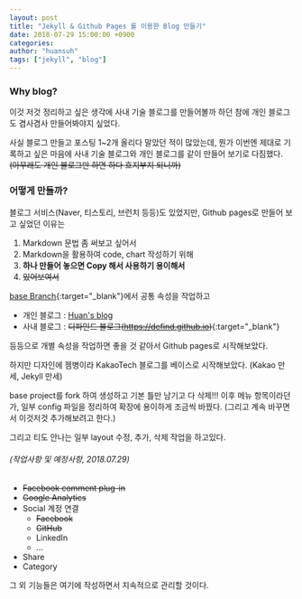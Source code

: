 ```yaml
---
layout: post 
title: "Jekyll & Github Pages 를 이용한 Blog 만들기" 
date: 2018-07-29 15:00:00 +0900
categories: 
author: "huansuh"
tags: ["jekyll", "blog"]
---
```




### Why blog?

이것 저것 정리하고 싶은 생각에 
사내 기술 블로그를 만들어볼까 하던 참에 개인 블로그도 겸사겸사 만들어봐야지 싶었다.

사실 블로그 만들고 포스팅 1~2개 올리다 말았던 적이 많았는데,
뭔가 이번엔 제대로 기록하고 싶은 마음에 사내 기술 블로그와 개인 블로그를 같이 만들어 보기로 다짐했다.
~~(아무래도 개인 블로그만 하면 하다 흐지부지 되니까)~~



### 어떻게 만들까?

블로그 서비스(Naver, 티스토리, 브런치 등등)도 있었지만,
Github pages로 만들어 보고 싶었던 이유는

1. Markdown 문법 좀 써보고 싶어서
2. Markdown을 활용하여 code, chart 작성하기 위해
3. **하나 만들어 놓으면 Copy 해서 사용하기 용이해서**
4. ~~있어보여서~~



[base Branch](https://github.com/HuanSuh/huansuh.github.io){:target="_blank"}에서 공통 속성을 작업하고

 - 개인 블로그 : [Huan's blog](/)
- 사내 블로그 : ~~디파인드 블로그(https://defind.github.io)~~{:target="_blank"}

등등으로 개별 속성을 작업하면 좋을 것 같아서 Github pages로 시작해보았다.



하지만 디자인에 젬병이라
KakaoTech 블로그를 베이스로 시작해보았다. (Kakao 만세, Jekyll 만세)

base project를 fork 하여 생성하고 기본 틀만 남기고 다 삭제!!!
이후 메뉴 항목이라던가, 일부 config 파일을 정리하여 확장에 용이하게 조금씩 바꿨다.
(그리고 계속 바꾸면서 이것저것 추가해보려고 한다.)

그리고 티도 안나는 일부 layout 수정, 추가, 삭제 작업을 하고있다.



###### (작업사항 및 예정사항, 2018.07.29)

* ~~Facebook comment plug-in~~
* ~~Google Analytics~~
* Social 계정 연결
  * ~~Facebook~~
  * ~~GitHub~~
  * LinkedIn
  * ...
* Share
* Category

그 외 기능들은 여기에 작성하면서 지속적으로 관리할 것이다.


